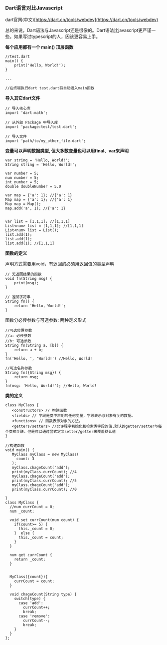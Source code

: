 ### Dart语言对比Javascript

dart官网\(中文\)[https://dart.cn/tools/webdev](https://dart.cn/tools/webdev)

总的来说，Dart语法与Javascript还是很像的。Dart语法比javascript更严谨一些。如果写过typescript的人，因该更容易上手。

**每个应用都有一个 main\(\) 顶层函数**

```
//test.dart
main() {
    print('Hello, World!');
}

...

//在终端执行dart test.dart将自动进入main函数
```

**导入其它dart文件**

```
// 导入核心库
import 'dart:math';

// 从外部 Package 中导入库
import 'package:test/test.dart';

// 导入文件
import 'path/to/my_other_file.dart';
```

**变量可以声明数据类型, 但大多数变量也可以用final、var来声明**

```
var string = 'Hello, World!';
String string = 'Hello, World!';

var number = 5;
num number = 5;
int number = 5;
double doubleNumber = 5.0

var map = {'a': 1}; //{'a': 1}
Map map = {'a': 1}; //{'a': 1}
Map map = Map(); 
map.add('a', 1); //{'a': 1}


var list = [1,1,1]; //[1,1,1]
List<num> list = [1,1,1]; //[1,1,1]
List<num> list = List();
list.add(1);
list.add(1);
list.add(1); //[1,1,1]
```

**函数的定义**

声明方式需要用void，有返回的必须用返回值的类型声明

```
// 无返回结果的函数
void fn(String msg) {
    print(msg);
}

// 返回字符串
String fn() {
    return 'Hello, World!';
}
```

函数分必传参数与可选参数: 两种定义形式

```
//可选位置参数
//a: 必传参数
//b: 可选参数
String fn(String a, [b]) {
    return a + b;
}
fn('Hello, ', 'World!') //Hello, World!

//可选名称参数
String fn({String msg}) {
    return msg;
}
fn(msg: 'Hello, World!'); //Hello, World!
```

**类的定义**

```
class MyClass {  
   <constructors> // 构建函数
   <fields> // 字段是类中声明的任何变量，字段表示与对象有关的数据。
   <functions> // 函数表示对象的方法。
   <getters/setters> //允许程序初始化和检索类字段的值,默认的getter/setter与每个类相关联。但是可以通过显式定义setter/getter来覆盖默认值 
}
```

```
//构建函数
void main() { 
   MyClass myClass = new MyClass(
     count: 3
   ); 
   myClass.chageCount('add');
   print(myClass.currCount); //4
   myClass.chageCount('add');
   print(myClass.currCount); //5
   myClass.chageCount('add');
   print(myClass.currCount); //0

} 
class MyClass {
  //num currCount = 0;
  num _count;
  
  void set currCount(num count) {
    if(count>= 5) {
      this._count = 0;
    }  else {
      this._count = count;
    }
  }

  num get currCount {
    return _count;
  }


  MyClass({count}){
    currCount = count;
  }

  void chageCount(String type) {
    switch(type) {
      case 'add':
        currCount++;
        break;
      case 'remove':
        currCount--;
        break;
    }
  }
};
```



